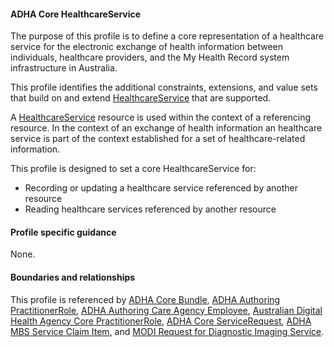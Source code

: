 #### ADHA Core HealthcareService
The purpose of this profile is to define a core representation of a healthcare service for the electronic exchange of health information between individuals, healthcare providers, and the My Health Record system infrastructure in Australia.

This profile identifies the additional constraints, extensions, and value sets that build on and extend [HealthcareService](http://hl7.org/fhir/R4/healthcareservice.html) that are supported. 

A [HealthcareService](http://hl7.org/fhir/R4/healthcareservice.html) resource is used within the context of a referencing resource. In the context of an exchange of health information an healthcare service is part of the context established for a set of healthcare-related information.

This profile is designed to set a core HealthcareService for:
* Recording or updating a healthcare service referenced by another resource
* Reading healthcare services referenced by another resource


#### Profile specific guidance
None.


#### Boundaries and relationships
This profile is referenced by 
[ADHA Core Bundle](StructureDefinition-dh-bundle-core-1.html), 
[ADHA Authoring PractitionerRole](StructureDefinition-dh-practitionerrole-author-1.html),
[ADHA Authoring Care Agency Employee](StructureDefinition-dh-practitionerrole-author-cae-1.html),
[Australian Digital Health Agency Core PractitionerRole](StructureDefinition-dh-practitionerrole-core-1.html), 
[ADHA Core ServiceRequest](StructureDefinition-dh-servicerequest-core-1.html), 
[ADHA MBS Service Claim Item](StructureDefinition-dh-servicerequest-mbs-claim-1.html), and
[MODI Request for Diagnostic Imaging Service](StructureDefinition-dh-servicerequest-modi-1.html). 
